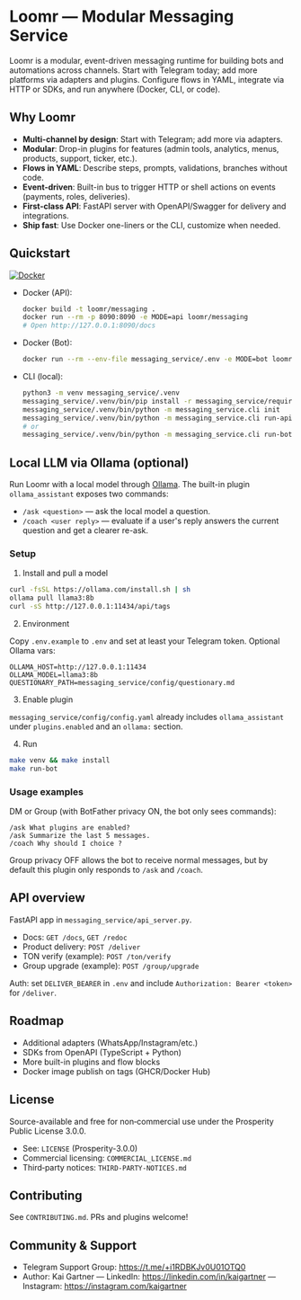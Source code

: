 # Loomr — Modular Messaging Service
Loomr is a modular, event-driven messaging runtime for building bots and automations across channels. Start with Telegram today; add more platforms via adapters and plugins. Configure flows in YAML, integrate via HTTP or SDKs, and run anywhere (Docker, CLI, or code).

## Why Loomr

- **Multi-channel by design**: Start with Telegram; add more via adapters.
- **Modular**: Drop-in plugins for features (admin tools, analytics, menus, products, support, ticker, etc.).
- **Flows in YAML**: Describe steps, prompts, validations, branches without code.
- **Event-driven**: Built-in bus to trigger HTTP or shell actions on events (payments, roles, deliveries).
- **First-class API**: FastAPI server with OpenAPI/Swagger for delivery and integrations.
- **Ship fast**: Use Docker one-liners or the CLI, customize when needed.

## Quickstart
[![Docker](https://img.shields.io/badge/Docker-ready-0db7ed?logo=docker&logoColor=white)](Dockerfile)

- Docker (API):
  ```bash
  docker build -t loomr/messaging .
  docker run --rm -p 8090:8090 -e MODE=api loomr/messaging
  # Open http://127.0.0.1:8090/docs
  ```

- Docker (Bot):
  ```bash
  docker run --rm --env-file messaging_service/.env -e MODE=bot loomr/messaging
  ```

- CLI (local):
  ```bash
  python3 -m venv messaging_service/.venv
  messaging_service/.venv/bin/pip install -r messaging_service/requirements.txt
  messaging_service/.venv/bin/python -m messaging_service.cli init
  messaging_service/.venv/bin/python -m messaging_service.cli run-api
  # or
  messaging_service/.venv/bin/python -m messaging_service.cli run-bot
  ```

## Local LLM via Ollama (optional)

Run Loomr with a local model through [Ollama](https://ollama.com/). The built-in plugin `ollama_assistant` exposes two commands:

- `/ask <question>` — ask the local model a question.
- `/coach <user reply>` — evaluate if a user's reply answers the current question and get a clearer re-ask.

### Setup

1) Install and pull a model

```bash
curl -fsSL https://ollama.com/install.sh | sh
ollama pull llama3:8b
curl -sS http://127.0.0.1:11434/api/tags
```

2) Environment

Copy `.env.example` to `.env` and set at least your Telegram token. Optional Ollama vars:

```env
OLLAMA_HOST=http://127.0.0.1:11434
OLLAMA_MODEL=llama3:8b
QUESTIONARY_PATH=messaging_service/config/questionary.md
```

3) Enable plugin

`messaging_service/config/config.yaml` already includes `ollama_assistant` under `plugins.enabled` and an `ollama:` section.

4) Run

```bash
make venv && make install
make run-bot
```

### Usage examples

DM or Group (with BotFather privacy ON, the bot only sees commands):

```text
/ask What plugins are enabled?
/ask Summarize the last 5 messages.
/coach Why should I choice ?
```

Group privacy OFF allows the bot to receive normal messages, but by default this plugin only responds to `/ask` and `/coach`.

## API overview

FastAPI app in `messaging_service/api_server.py`.

- Docs: `GET /docs`, `GET /redoc`
- Product delivery: `POST /deliver`
- TON verify (example): `POST /ton/verify`
- Group upgrade (example): `POST /group/upgrade`

Auth: set `DELIVER_BEARER` in `.env` and include `Authorization: Bearer <token>` for `/deliver`.

## Roadmap

- Additional adapters (WhatsApp/Instagram/etc.)
- SDKs from OpenAPI (TypeScript + Python)
- More built-in plugins and flow blocks
- Docker image publish on tags (GHCR/Docker Hub)

## License

Source-available and free for non‑commercial use under the Prosperity Public License 3.0.0.

- See: `LICENSE` (Prosperity-3.0.0)
- Commercial licensing: `COMMERCIAL_LICENSE.md`
- Third‑party notices: `THIRD-PARTY-NOTICES.md`

## Contributing

See `CONTRIBUTING.md`. PRs and plugins welcome!

## Community & Support

- Telegram Support Group: https://t.me/+i1RDBKJv0U01OTQ0
- Author: Kai Gartner — LinkedIn: https://linkedin.com/in/kaigartner — Instagram: https://instagram.com/kaigartner
